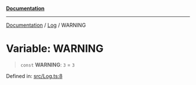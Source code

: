 [**Documentation**](../../README.md)

***

[Documentation](../../README.md) / [Log](../README.md) / WARNING

# Variable: WARNING

> `const` **WARNING**: `3` = `3`

Defined in: [src/Log.ts:8](https://github.com/Christian-Me/folder-to-tags-plugin/blob/bf42295620335492a0928fbbe8ccca5ae986f975/src/Log.ts#L8)
